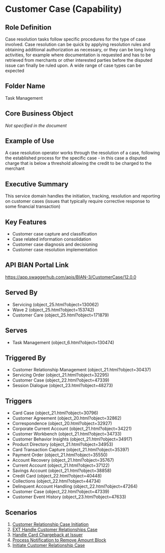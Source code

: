 # Customer Case (Capability)

## Role Definition
Case resolution tasks follow specific procedures for the type of case involved. Case resolution can be quick by applying resolution rules and obtaining additional authorization as necessary, or they can be long living activities, for example where documentation is requested and has to be retrieved from merchants or other interested parties before the disputed issue can finally be ruled upon. A wide range of case types can be expected

## Folder Name
Task Management

## Core Business Object
*Not specified in the document*

## Example of Use
A case resolution operator works through the resolution of a case, following the established process for the specific case - in this case a disputed charge that is below a threshold allowing the credit to be charged to the merchant

## Executive Summary
This service domain handles the initiation, tracking, resolution and reporting on customer cases (issues that typically require corrective response to some financial transaction)

## Key Features
- Customer case capture and classification
- Case related information consolidation
- Customer case diagnosis and decisioning
- Customer case resolution implementation

## API BIAN Portal Link
https://app.swaggerhub.com/apis/BIAN-3/CustomerCase/12.0.0

## Served By
- Servicing (object_25.html?object=130062)
- Wave 2 (object_25.html?object=153742)
- Customer Care (object_25.html?object=171879)

## Serves
- Task Management (object_6.html?object=130474)

## Triggered By
- Customer Relationship Management (object_21.html?object=30437)
- Servicing Order (object_21.html?object=32295)
- Customer Case (object_22.html?object=47339)
- Session Dialogue (object_23.html?object=48273)

## Triggers
- Card Case (object_21.html?object=30796)
- Customer Agreement (object_20.html?object=32862)
- Correspondence (object_20.html?object=32927)
- Corporate Current Account (object_21.html?object=34221)
- Customer Workbench (object_21.html?object=34733)
- Customer Behavior Insights (object_21.html?object=34917)
- Product Directory (object_21.html?object=34953)
- Card Transaction Capture (object_21.html?object=35397)
- Payment Order (object_21.html?object=35550)
- Account Recovery (object_21.html?object=35767)
- Current Account (object_21.html?object=37122)
- Savings Account (object_21.html?object=38858)
- Credit Card (object_22.html?object=40448)
- Collections (object_22.html?object=44734)
- Delinquent Account Handling (object_22.html?object=47264)
- Customer Case (object_22.html?object=47339)
- Customer Event History (object_23.html?object=47633)

## Scenarios
1. [Customer Relationship Case Initiation](views/view_55022.html)
2. [EXT Handle Customer Relationships Case](views/view_55529.html)
3. [Handle Card Chargeback at Issuer](views/view_55464.html)
4. [Process Notification to Remove Amount Block](views/view_54828.html)
5. [Initiate Customer Relationship Case](views/view_54598.html)